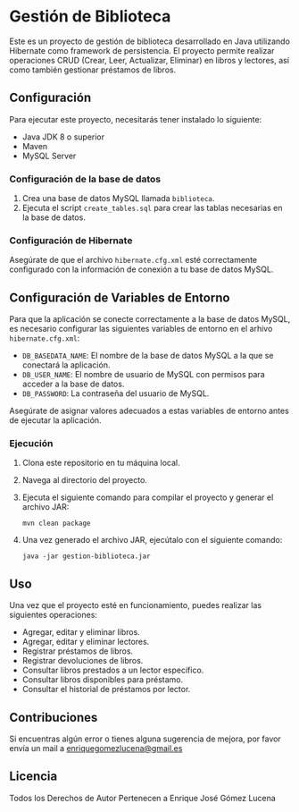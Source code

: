 # Gestión de Biblioteca

Este es un proyecto de gestión de biblioteca desarrollado en Java utilizando Hibernate como framework de persistencia. El proyecto permite realizar operaciones CRUD (Crear, Leer, Actualizar, Eliminar) en libros y lectores, así como también gestionar préstamos de libros.

## Configuración

Para ejecutar este proyecto, necesitarás tener instalado lo siguiente:

- Java JDK 8 o superior
- Maven
- MySQL Server

### Configuración de la base de datos

1. Crea una base de datos MySQL llamada `biblioteca`.
2. Ejecuta el script `create_tables.sql` para crear las tablas necesarias en la base de datos.

### Configuración de Hibernate

Asegúrate de que el archivo `hibernate.cfg.xml` esté correctamente configurado con la información de conexión a tu base de datos MySQL.

## Configuración de Variables de Entorno

Para que la aplicación se conecte correctamente a la base de datos MySQL, es necesario configurar las siguientes variables de entorno en el arhivo `hibernate.cfg.xml`:

- `DB_BASEDATA_NAME`: El nombre de la base de datos MySQL a la que se conectará la aplicación.
- `DB_USER_NAME`: El nombre de usuario de MySQL con permisos para acceder a la base de datos.
- `DB_PASSWORD`: La contraseña del usuario de MySQL.

Asegúrate de asignar valores adecuados a estas variables de entorno antes de ejecutar la aplicación.

### Ejecución

1. Clona este repositorio en tu máquina local.
2. Navega al directorio del proyecto.
3. Ejecuta el siguiente comando para compilar el proyecto y generar el archivo JAR:

    ```
    mvn clean package
    ```

4. Una vez generado el archivo JAR, ejecútalo con el siguiente comando:

    ```
    java -jar gestion-biblioteca.jar
    ```

## Uso

Una vez que el proyecto esté en funcionamiento, puedes realizar las siguientes operaciones:

- Agregar, editar y eliminar libros.
- Agregar, editar y eliminar lectores.
- Registrar préstamos de libros.
- Registrar devoluciones de libros.
- Consultar libros prestados a un lector específico.
- Consultar libros disponibles para préstamo.
- Consultar el historial de préstamos por lector.

## Contribuciones

Si encuentras algún error o tienes alguna sugerencia de mejora, por favor envía un mail a enriquegomezlucena@gmail.es

## Licencia

Todos los Derechos de Autor Pertenecen a Enrique José Gómez Lucena
